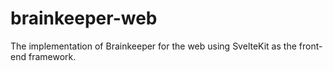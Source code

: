 # brainkeeper-web
The implementation of Brainkeeper for the web using SvelteKit as the front-end framework.
